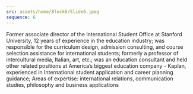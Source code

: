 ```yaml
---
src: assets/home/Block6/Slide6.jpeg
sequence: 6
---
```

<p class="text-black text-justify">Former associate director of the International Student Office at Stanford University, 12 years of experience in the education industry; was responsible for the curriculum design, admission consulting, and course selection assistance for international students; formerly a professor of intercultural media, Italian, art, etc.; was an education consultant and held other related positions at America’s biggest education company - Kaplan, experienced in International student application and career planning guidance; Areas of expertise: international relations, communication studies, philosophy and business applications</p>